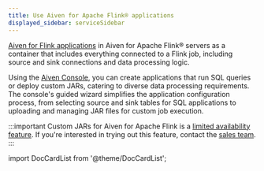 ```yaml
---
title: Use Aiven for Apache Flink® applications
displayed_sidebar: serviceSidebar
---
```


[Aiven for Flink applications](/docs/products/flink/concepts/flink-applications) in Aiven for Apache Flink® servers as a container that includes everything connected to a Flink job, including source and sink connections and data processing logic.

Using the [Aiven Console](https://console.aiven.io/), you can create
applications that run SQL queries or deploy custom JARs, catering to
diverse data processing requirements. The console's guided wizard
simplifies the application configuration process, from selecting source
and sink tables for SQL applications to uploading and managing JAR files
for custom job execution.

:::important
Custom JARs for Aiven for Apache Flink is a
[limited availability feature](/docs/platform/concepts/service-and-feature-releases#limited-availability-). If you're interested in trying out this feature, contact
the [sales team](https://aiven.io/contact).
:::

import DocCardList from '@theme/DocCardList';

<DocCardList/>
